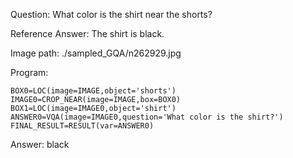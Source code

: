 Question: What color is the shirt near the shorts?

Reference Answer: The shirt is black.

Image path: ./sampled_GQA/n262929.jpg

Program:

```
BOX0=LOC(image=IMAGE,object='shorts')
IMAGE0=CROP_NEAR(image=IMAGE,box=BOX0)
BOX1=LOC(image=IMAGE0,object='shirt')
ANSWER0=VQA(image=IMAGE0,question='What color is the shirt?')
FINAL_RESULT=RESULT(var=ANSWER0)
```
Answer: black

